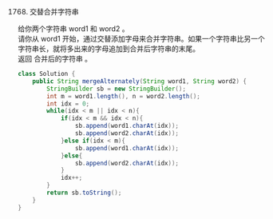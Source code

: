 1768. 交替合并字符串

给你两个字符串 word1 和 word2 。\
请你从 word1 开始，通过交替添加字母来合并字符串。如果一个字符串比另一个字符串长，就将多出来的字母追加到合并后字符串的末尾。\
返回 合并后的字符串 。

```java
class Solution {
    public String mergeAlternately(String word1, String word2) {
        StringBuilder sb = new StringBuilder();
        int m = word1.length(), n = word2.length();
        int idx = 0;
        while(idx < m || idx < n){
            if(idx < m && idx < n){
                sb.append(word1.charAt(idx));
                sb.append(word2.charAt(idx));
            }else if(idx < m){
                sb.append(word1.charAt(idx));
            }else{
                sb.append(word2.charAt(idx));
            }
            idx++;
        }
        return sb.toString();
    }
}
```